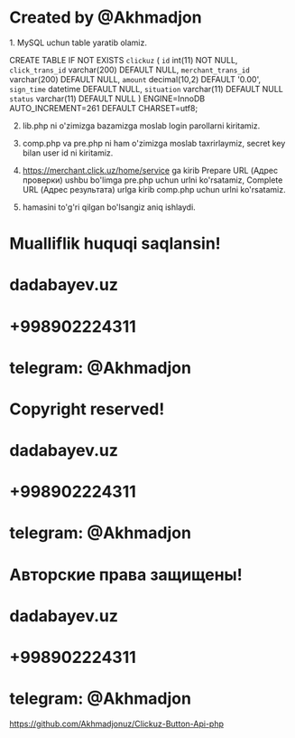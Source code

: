 <h1> Created by @Akhmadjon</h1>
<p>
1. MySQL uchun table yaratib olamiz.

CREATE TABLE IF NOT EXISTS `clickuz` (
  `id` int(11) NOT NULL,
  `click_trans_id` varchar(200) DEFAULT NULL,
  `merchant_trans_id` varchar(200) DEFAULT NULL,
  `amount` decimal(10,2) DEFAULT '0.00',
  `sign_time` datetime DEFAULT NULL,
  `situation` varchar(11) DEFAULT NULL
  `status` varchar(11) DEFAULT NULL
) ENGINE=InnoDB AUTO_INCREMENT=261 DEFAULT CHARSET=utf8;

2. lib.php ni o'zimizga bazamizga moslab login parollarni kiritamiz.

3. comp.php va pre.php ni ham o'zimizga moslab taxrirlaymiz, secret key bilan user id ni kiritamiz.

4. https://merchant.click.uz/home/service ga kirib Prepare URL (Адрес проверки) ushbu bo'limga pre.php uchun urlni ko'rsatamiz,
Complete URL (Адрес результата) urlga kirib comp.php uchun urlni ko'rsatamiz.

5. hamasini to'g'ri qilgan bo'lsangiz aniq ishlaydi.
</p>

# Mualliflik huquqi saqlansin!
# dadabayev.uz
# +998902224311
# telegram: @Akhmadjon

# Copyright reserved!
# dadabayev.uz
# +998902224311
# telegram: @Akhmadjon

# Авторские права защищены!
# dadabayev.uz
# +998902224311
# telegram: @Akhmadjon
	
https://github.com/Akhmadjonuz/Clickuz-Button-Api-php
